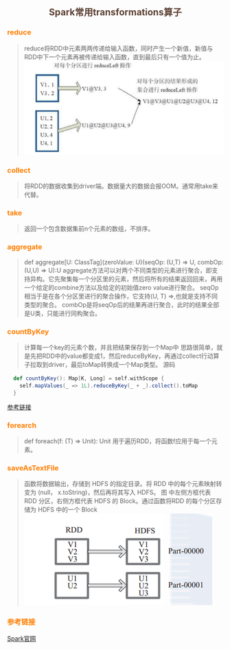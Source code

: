 ## <center><font color=#5C4033>Spark常用transformations算子</font></center>

### <font color=#FF7F00>reduce</font>
> reduce将RDD中元素两两传递给输入函数，同时产生一个新值，新值与RDD中下一个元素再被传递给输入函数，直到最后只有一个值为止。
![](./img/spark-reduce.png)

### <font color=#FF7F00>collect</font>
> 将RDD的数据收集到driver端。数据量大的数据会报OOM。通常用take来代替。

### <font color=#FF7F00>take</font>
> 返回一个包含数据集前n个元素的数组，不排序。

### <font color=#FF7F00>aggregate</font>
> def aggregate[U: ClassTag](zeroValue: U)(seqOp: (U,T) => U, combOp: (U,U) => U):U
> aggregate方法可以对两个不同类型的元素进行聚合，即支持异构。它先聚集每一个分区里的元素，然后将所有的结果返回回来，再用一个给定的combine方法以及给定的初始值zero value进行聚合。
> seqOp相当于是在各个分区里进行的聚合操作，它支持(U, T) =>,也就是支持不同类型的聚合。
> combOp是将seqOp后的结果再进行聚合，此时的结果全部是U类，只能进行同构聚合。


### <font color=#FF7F00>countByKey</font>
> 计算每一个key的元素个数，并且把结果保存到一个Map中
> 思路很简单，就是先把RDD中的value都变成1，然后reduceByKey，再通过collect行动算子拉取到driver，最后toMap转换成一个Map类型。
源码
```scala
  def countByKey(): Map[K, Long] = self.withScope {
    self.mapValues(_ => 1L).reduceByKey(_ + _).collect().toMap
  }
```
[参考链接](https://www.jianshu.com/p/9b39350fddcb)


### <font color=#FF7F00>forearch</font>
> def foreach(f: (T) ⇒ Unit): Unit
> 用于遍历RDD，将函数f应用于每一个元素。


### <font color=#FF7F00>saveAsTextFile</font>
> 函数将数据输出，存储到 HDFS 的指定目录。将 RDD 中的每个元素映射转变为 (null， x.toString)，然后再将其写入 HDFS。
> 图 中左侧方框代表 RDD 分区，右侧方框代表 HDFS 的 Block。通过函数将RDD 的每个分区存储为 HDFS 中的一个 Block
![](./img/spark-saveAsTextFile.png)


### <font color=#FF7F00>参考链接</font>
[Spark官网](http://spark.apache.org/docs/latest/rdd-programming-guide.html#actions)

